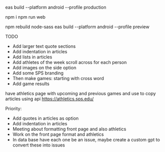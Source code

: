 eas build --platform android --profile production

npm i
npm run web

npm rebuild node-sass
eas build --platform android --profile preview

TODO

- Add larger text quote sections
- Add indentation in articles
- Add lists in articles
- Add athletes of the week scroll across for each person
- Add images on the side option
- Add some SPS branding
- Then make games: starting with cross word
- Add game results

have athletics page with upcoming and previous games and use to copy articles using api
https://athletics.sps.edu/

Priority:

- Add quotes in articles as option
- Add indentation in articles
- Meeting about formatting front page and also athletics
- Work on the front page format and athletics
- In data base have each one be an issue, maybe create a custom gpt to convert these into issues
